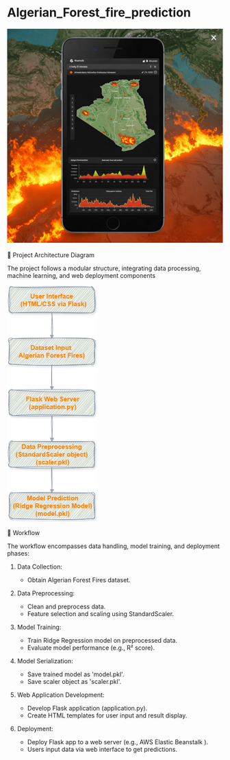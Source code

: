 # Algerian_Forest_fire_prediction

![alt text](Algerian_Forest.jpg)

🧱 Project Architecture Diagram

The project follows a modular structure, integrating data processing, machine learning, and web deployment components

![alt text](Algerian_Forest_Fire_Arch-1.png)


🔄 Workflow 

The workflow encompasses data handling, model training, and deployment phases:​

1. Data Collection:
   - Obtain Algerian Forest Fires dataset.

2. Data Preprocessing:
   - Clean and preprocess data.
   - Feature selection and scaling using StandardScaler.

3. Model Training:
   - Train Ridge Regression model on preprocessed data.
   - Evaluate model performance (e.g., R² score).

4. Model Serialization:
   - Save trained model as 'model.pkl'.
   - Save scaler object as 'scaler.pkl'.

5. Web Application Development:
   - Develop Flask application (application.py).
   - Create HTML templates for user input and result display.

6. Deployment:
   - Deploy Flask app to a web server (e.g., AWS Elastic Beanstalk ).
   - Users input data via web interface to get predictions.